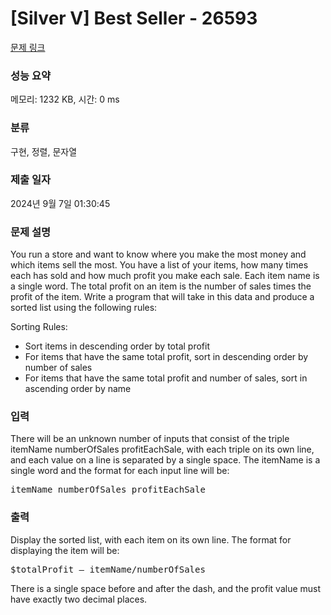 # [Silver V] Best Seller - 26593 

[문제 링크](https://www.acmicpc.net/problem/26593) 

### 성능 요약

메모리: 1232 KB, 시간: 0 ms

### 분류

구현, 정렬, 문자열

### 제출 일자

2024년 9월 7일 01:30:45

### 문제 설명

<p>You run a store and want to know where you make the most money and which items sell the most. You have a list of your items, how many times each has sold and how much profit you make each sale. Each item name is a single word. The total profit on an item is the number of sales times the profit of the item. Write a program that will take in this data and produce a sorted list using the following rules:</p>

<p>Sorting Rules:</p>

<ul>
	<li>Sort items in descending order by total profit</li>
	<li>For items that have the same total profit, sort in descending order by number of sales</li>
	<li>For items that have the same total profit and number of sales, sort in ascending order by name</li>
</ul>

### 입력 

 <p>There will be an unknown number of inputs that consist of the triple itemName numberOfSales profitEachSale, with each triple on its own line, and each value on a line is separated by a single space. The itemName is a single word and the format for each input line will be:</p>

<pre>itemName numberOfSales profitEachSale</pre>

### 출력 

 <p>Display the sorted list, with each item on its own line. The format for displaying the item will be:</p>

<pre>$totalProfit – itemName/numberOfSales</pre>

<p>There is a single space before and after the dash, and the profit value must have exactly two decimal places.</p>

